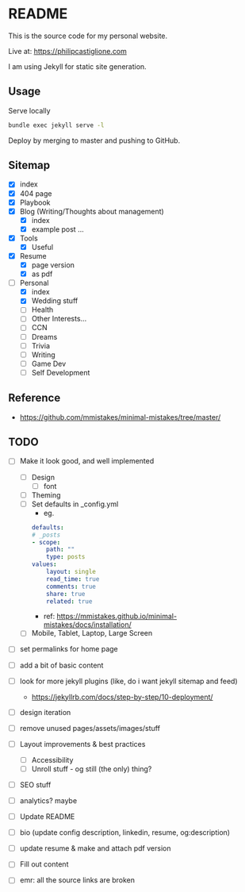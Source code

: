 # README

This is the source code for my personal website.

Live at: https://philipcastiglione.com

I am using Jekyll for static site generation.

## Usage

Serve locally

```sh
bundle exec jekyll serve -l
```

Deploy by merging to master and pushing to GitHub.

## Sitemap

- [x] index
- [x] 404 page
- [x] Playbook
- [x] Blog (Writing/Thoughts about management)
    - [x] index
    - [x] example post ...
- [x] Tools
    - [x] Useful
- [x] Resume
    - [x] page version
    - [x] as pdf
- [ ] Personal
    - [x] index
    - [x] Wedding stuff
    - [ ] Health
    - [ ] Other Interests...
    - [ ] CCN
    - [ ] Dreams
    - [ ] Trivia
    - [ ] Writing
    - [ ] Game Dev
    - [ ] Self Development

## Reference

* https://github.com/mmistakes/minimal-mistakes/tree/master/

## TODO

- [ ] Make it look good, and well implemented
    - [ ] Design
        - [ ] font
    - [ ] Theming
    - [ ] Set defaults in _config.yml
        - eg.
        ```yaml
        defaults:
        # _posts
        - scope:
            path: ""
            type: posts
        values:
            layout: single
            read_time: true
            comments: true
            share: true
            related: true
        ```
        - ref: https://mmistakes.github.io/minimal-mistakes/docs/installation/
    - [ ] Mobile, Tablet, Laptop, Large Screen

- [ ] set permalinks for home page

- [ ] add a bit of basic content

- [ ] look for more jekyll plugins (like, do i want jekyll sitemap and feed)
    - https://jekyllrb.com/docs/step-by-step/10-deployment/

- [ ] design iteration

- [ ] remove unused pages/assets/images/stuff

- [ ] Layout improvements & best practices
    - [ ] Accessibility
    - [ ] Unroll stuff - og still (the only) thing?
- [ ] SEO stuff
- [ ] analytics? maybe

- [ ] Update README

- [ ] bio (update config description, linkedin, resume, og:description)
- [ ] update resume & make and attach pdf version

- [ ] Fill out content

- [ ] emr: all the source links are broken
